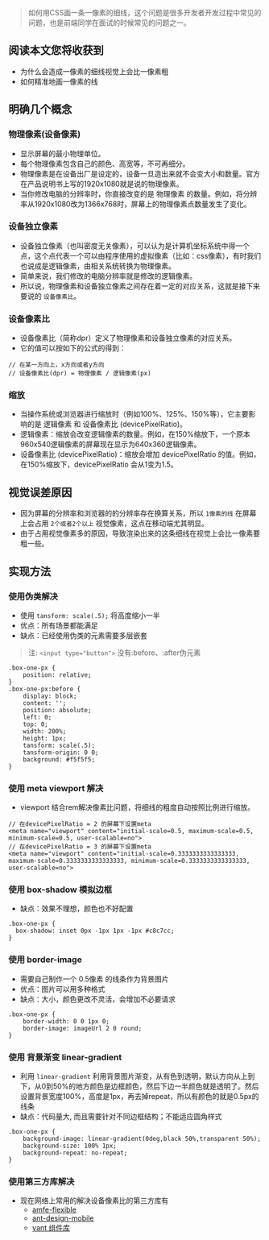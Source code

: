 > 如何用CSS画一条一像素的细线，这个问题是很多开发者开发过程中常见的问题，也是前端同学在面试的时候常见的问题之一。

## 阅读本文您将收获到
* 为什么会造成一像素的细线视觉上会比一像素粗
* 如何精准地画一像素的线

## 明确几个概念
### 物理像素(设备像素)
* 显示屏幕的最小物理单位。
* 每个物理像素包含自己的颜色、高宽等，不可再细分。
* 物理像素是在设备出厂是设定的，设备一旦造出来就不会变大小和数量。官方在产品说明书上写的1920x1080就是说的物理像素。
* 当你修改电脑的分辨率时，你直接改变的是 物理像素 的数量。例如，将分辨率从1920x1080改为1366x768时，屏幕上的物理像素点数量发生了变化。

### 设备独立像素
* 设备独立像素（也叫密度无关像素），可以认为是计算机坐标系统中得一个点，这个点代表一个可以由程序使用的虚拟像素（比如：css像素），有时我们也说成是逻辑像素，由相关系统转换为物理像素。
* 简单来说，我们修改的电脑分辨率就是修改的逻辑像素。
* 所以说，物理像素和设备独立像素之间存在着一定的对应关系，这就是接下来要说的 `设备像素比`。

### 设备像素比
* 设备像素比（简称dpr）定义了物理像素和设备独立像素的对应关系。
* 它的值可以按如下的公式的得到：

```
// 在某一方向上，x方向或者y方向
// 设备像素比(dpr) = 物理像素 / 逻辑像素(px)
```

### 缩放
* 当操作系统或浏览器进行缩放时（例如100%、125%、150%等），它主要影响的是 逻辑像素 和 设备像素比 (devicePixelRatio)。
* 逻辑像素：缩放会改变逻辑像素的数量。例如，在150%缩放下，一个原本960x540逻辑像素的屏幕现在显示为640x360逻辑像素。
* 设备像素比 (devicePixelRatio)：缩放会增加 devicePixelRatio 的值。例如，在150%缩放下，devicePixelRatio 会从1变为1.5。
  

## 视觉误差原因
* 因为屏幕的分辨率和浏览器的的分辨率存在换算关系，所以 `1像素的线` 在屏幕上会占用 `2个或者2个以上` 视觉像素，这点在移动端尤其明显。
* 由于占用视觉像素多的原因，导致渲染出来的这条细线在视觉上会比一像素要粗一些。

## 实现方法
### 使用伪类解决
* 使用 `tansform: scale(.5);` 将高度缩小一半
* 优点：所有场景都能满足
* 缺点：已经使用伪类的元素需要多层嵌套

> 注: `<input type="button">` 没有:before、:after伪元素

```
.box-one-px {
	position: relative;
}
.box-one-px:before {
	display: block;
	content: '';
	position: absolute;
	left: 0;
	top: 0;
	width: 200%;
	height: 1px;
	tansform: scale(.5);
	tansform-origin: 0 0;
	background: #f5f5f5;
}
```

### 使用 meta viewport 解决
* viewport 结合rem解决像素比问题，将细线的粗度自动按照比例进行缩放。

```
// 在devicePixelRatio = 2 的屏幕下设置meta
<meta name="viewport" content="initial-scale=0.5, maximum-scale=0.5, minimum-scale=0.5, user-scalable=no">
// 在devicePixelRatio = 3 的屏幕下设置meta
<meta name="viewport" content="initial-scale=0.3333333333333333, maximum-scale=0.3333333333333333, minimum-scale=0.3333333333333333, user-scalable=no">
```

### 使用 box-shadow 模拟边框
* 缺点：效果不理想，颜色也不好配置

```
.box-one-px {	
  box-shadow: inset 0px -1px 1px -1px #c8c7cc;
}
```

### 使用 border-image
* 需要自己制作一个 0.5像素 的线条作为背景图片
* 优点：图片可以用多种格式
* 缺点：大小，颜色更改不灵活，会增加不必要请求

```
.box-one-px {	
    border-width: 0 0 1px 0;	
    border-image: imageUrl 2 0 round;	
}
```

### 使用 背景渐变 linear-gradient
* 利用 `linear-gradient` 利用背景图片渐变，从有色到透明，默认方向从上到下，从0到50%的地方颜色是边框颜色，然后下边一半颜色就是透明了。然后设置背景宽度100%，高度是1px，再去掉repeat，所以有颜色的就是0.5px的线条
* 缺点：代码量大, 而且需要针对不同边框结构；不能适应圆角样式

```
.box-one-px {	
    background-image: linear-gradient(0deg,black 50%,transparent 50%);
    background-size: 100% 1px;	
    background-repeat: no-repeat;	
}
```

### 使用第三方库解决
* 现在网络上常用的解决设备像素比的第三方库有
	* [amfe-flexible](https://github.com/amfe/lib-flexible)
	* [ant-design-mobile](https://github.com/ant-design/ant-design-mobile/blob/master/components/style/mixins/hairline.less)
	* [vant 组件库](https://github.com/youzan/vant/blob/dev/src/style/mixins/hairline.less)